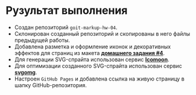 # Рузультат выполнения 

- Создан репозиторий `goit-markup-hw-04`.
- Склонирован созданный репозиторий и скопированы в него файлы предыдущей работы.
- Добавлена разметка и оформление иконок и декоративных эффектов для страниц из макета [**домашнего задания #4**](<https://www.figma.com/file/oTYBECAN79dXy19hzWObO4/Web-Studio-(Version-2.1)?node-id=1%3A293>).
- Для генерации SVG-спрайта использован сервис [**Icomoon**](https://icomoon.io/).
- Для оптимизации созданного SVG-спрайта использован сервис [**svgomg**](https://jakearchibald.github.io/svgomg/).
- Настроен `GitHub Pages` и добавлена ссылка на живую страницу в шапку GitHub-репозитория.
